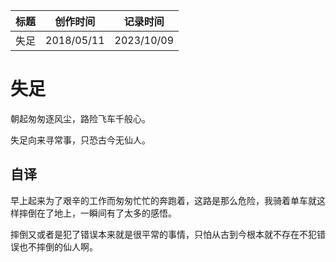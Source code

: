 | 标题 | 创作时间   | 记录时间   |
| ---- | ---------- | ---------- |
| 失足 | 2018/05/11 | 2023/10/09 |

# 失足

朝起匆匆逐风尘，路险飞车千般心。

失足向来寻常事，只恐古今无仙人。

## 自译

早上起来为了艰辛的工作而匆匆忙忙的奔跑着，这路是那么危险，我骑着单车就这样摔倒在了地上，一瞬间有了太多的感悟。

摔倒又或者是犯了错误本来就是很平常的事情，只怕从古到今根本就不存在不犯错误也不摔倒的仙人啊。
